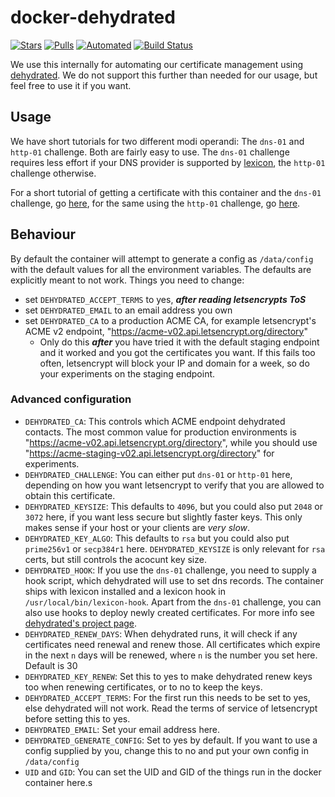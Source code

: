 # docker-dehydrated

[![Stars](https://img.shields.io/docker/stars/matrixdotorg/dehydrated.svg)](https://hub.docker.com/r/matrixdotorg/dehydrated/) [![Pulls](https://img.shields.io/docker/pulls/matrixdotorg/dehydrated.svg)](https://hub.docker.com/r/matrixdotorg/dehydrated/) [![Automated](https://img.shields.io/docker/automated/matrixdotorg/dehydrated.svg)](https://hub.docker.com/r/matrixdotorg/dehydrated/) [![Build Status](https://img.shields.io/docker/build/matrixdotorg/dehydrated.svg)](https://hub.docker.com/r/matrixdotorg/dehydrated/)

We use this internally for automating our certificate management using [dehydrated](https://github.com/lukas2511/dehydrated). We do not support this further than needed for our usage, but feel free to use it if you want.

## Usage
We have short tutorials for two different modi operandi: The `dns-01` and `http-01` challenge.
Both are fairly easy to use. The `dns-01` challenge requires less effort if your DNS provider
is supported by [lexicon](https://github.com/AnalogJ/lexicon/#providers), the `http-01` challenge otherwise.

For a short tutorial of getting a certificate with this container and the `dns-01` challenge,
go [here](dns-01.md), for the same using the `http-01` challenge, go [here](http-01.md).

## Behaviour
By default the container will attempt to generate a config as `/data/config`
with the default values for all the environment variables.
The defaults are explicitly meant to not work. Things you need to change:
 - set `DEHYDRATED_ACCEPT_TERMS` to yes, ***after reading letsencrypts ToS***
 - set `DEHYDRATED_EMAIL` to an email address you own
 - set `DEHYDRATED_CA` to a production ACME CA, for example letsencrypt's ACME v2 endpoint, "https://acme-v02.api.letsencrypt.org/directory"
   - Only do this ***after*** you have tried it with the default staging endpoint
   and it worked and you got the certificates you want. If this fails too often,
   letsencrypt will block your IP and domain for a week, so do your experiments
   on the staging endpoint.

### Advanced configuration
- `DEHYDRATED_CA`:
This controls which ACME endpoint dehydrated contacts. The most common value for
production environments is "https://acme-v02.api.letsencrypt.org/directory",
while you should use "https://acme-staging-v02.api.letsencrypt.org/directory"
for experiments.
- `DEHYDRATED_CHALLENGE`:
You can either put `dns-01` or `http-01` here, depending on how you want letsencrypt
to verify that you are allowed to obtain this certificate.
- `DEHYDRATED_KEYSIZE`:
This defaults to `4096`, but you could also put `2048` or `3072` here, if you want
less secure but slightly faster keys. This only makes sense if your host or your clients
are *very slow*.
- `DEHYDRATED_KEY_ALGO`:
This defaults to `rsa` but you could also put `prime256v1` or `secp384r1` here.
`DEHYDRATED_KEYSIZE` is only relevant for `rsa` certs, but still controls the acocunt key size.
- `DEHYDRATED_HOOK`:
If you use the `dns-01` challenge, you need to supply a hook script,
which dehydrated will use to set dns records. The container ships with
lexicon installed and a lexicon hook in `/usr/local/bin/lexicon-hook`.
Apart from the `dns-01` challenge, you can also use hooks to deploy newly created
certificates. For more info see [dehydrated's project page](https://github.com/lukas2511/dehydrated).
- `DEHYDRATED_RENEW_DAYS`:
When dehydrated runs, it will check if any certificates need renewal and renew those.
All certificates which expire in the next `n` days will be renewed, where `n` is the
number you set here. Default is 30
- `DEHYDRATED_KEY_RENEW`:
Set this to yes to make dehydrated renew keys too when renewing certificates, or to
no to keep the keys.
- `DEHYDRATED_ACCEPT_TERMS`:
For the first run this needs to be set to yes, else dehydrated will not work.
Read the terms of service of letsencrypt before setting this to yes.
- `DEHYDRATED_EMAIL`:
Set your email address here.
- `DEHYDRATED_GENERATE_CONFIG`:
Set to yes by default. If you want to use a config supplied by you,
change this to no and put your own config in `/data/config`
- `UID` and `GID`: You can set the UID and GID of the things run in the docker container here.s

